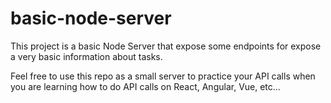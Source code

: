 # basic-node-server

This project is a basic Node Server that expose some endpoints for expose a very basic information about tasks.


Feel free to use this repo as a small server to practice your API calls when you are learning how to do API calls on React, Angular, Vue, etc...
